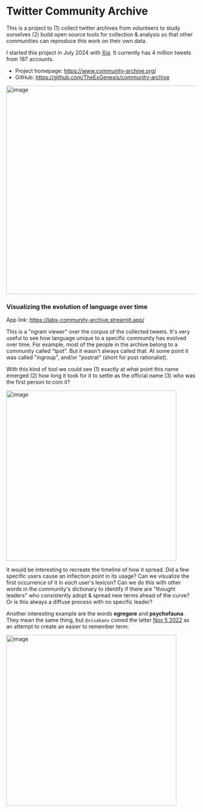# Twitter Community Archive

This is a project to (1) collect twitter archives from volunteers to study ourselves (2) build open source tools for collection & analysis so that other communities can reproduce this work on their own data. 

I started this project in July 2024 with [Xiq](https://x.com/exgenesis). It currently has 4 million tweets from 187 accounts.

- Project homepage: https://www.community-archive.org/
- GitHub: https://github.com/TheExGenesis/community-archive

<img width="550" alt="image" src="https://github.com/user-attachments/assets/256ed998-669b-412a-998d-cce57dd59ab4" />

### Visualizing the evolution of language over time

App link: https://labs-community-archive.streamlit.app/

This is a "ngram viewer" over the corpus of the collected tweets. It's very useful to see how language unique to a specific community has evolved over time. For example, most of the people in the archive belong to a community called "tpot". But it wasn't always called that. At some point it was called "ingroup", and/or "postrat" (short for post rationalist).

With this kind of tool we could see (1) exactly at what point this name emerged (2) how long it took for it to settle as the official name (3) who was the first person to coin it? 

<img width="450" alt="image" src="https://github.com/user-attachments/assets/0648d909-cfe4-450c-a21c-e07d112e8bf1" />

It would be interesting to recreate the timeline of how it spread. Did a few specific users cause an inflection point in its usage? Can we visualize the first occurrence of it in _each_ user's lexicon? Can we do this with other words in the community's dictionary to identify if there are "thought leaders" who consistently adopt & spread new terms ahead of the curve? Or is this always a diffuse process with no specific leader?

Another interesting example are the words **egregore** and **psychofauna**. They mean the same thing, but `@visakanv` coined the latter [Nov 5 2022](https://x.com/i/web/status/1588796630287147009) as an attempt to create an easier to remember term: 

<img width="450" alt="image" src="https://github.com/user-attachments/assets/36a54ae1-619d-47bb-a8c3-126f98147caf" />
